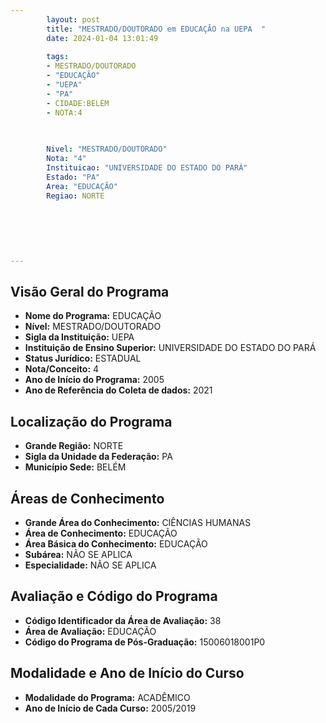 ```yaml
---
        layout: post
        title: "MESTRADO/DOUTORADO em EDUCAÇÃO na UEPA  "
        date: 2024-01-04 13:01:49
     
        tags:
        - MESTRADO/DOUTORADO
        - "EDUCAÇÃO"
        - "UEPA"
        - "PA"
        - CIDADE:BELÉM
        - NOTA:4
        
       

        Nivel: "MESTRADO/DOUTORADO"
        Nota: "4"
        Instituicao: "UNIVERSIDADE DO ESTADO DO PARÁ"
        Estado: "PA"
        Area: "EDUCAÇÃO"
        Regiao: NORTE
        
        
        
        
        
        
---
```

## Visão Geral do Programa
- **Nome do Programa:** EDUCAÇÃO
- **Nível:** MESTRADO/DOUTORADO
- **Sigla da Instituição:** UEPA
- **Instituição de Ensino Superior:** UNIVERSIDADE DO ESTADO DO PARÁ
- **Status Jurídico:** ESTADUAL
- **Nota/Conceito:** 4
- **Ano de Início do Programa:** 2005
- **Ano de Referência do Coleta de dados:** 2021

## Localização do Programa
- **Grande Região:** NORTE
- **Sigla da Unidade da Federação:** PA
- **Município Sede:** BELÉM

## Áreas de Conhecimento
- **Grande Área do Conhecimento:** CIÊNCIAS HUMANAS
- **Área de Conhecimento:** EDUCAÇÃO
- **Área Básica do Conhecimento:** EDUCAÇÃO
- **Subárea:** NÃO SE APLICA
- **Especialidade:** NÃO SE APLICA

## Avaliação e Código do Programa
- **Código Identificador da Área de Avaliação:** 38
- **Área de Avaliação:** EDUCAÇÃO
- **Código do Programa de Pós-Graduação:** 15006018001P0


## Modalidade e Ano de Início do Curso
- **Modalidade do Programa:** ACADÊMICO
- **Ano de Início de Cada Curso:** 2005/2019
